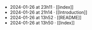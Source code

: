 - 2024-01-26 at 23h11 · [[index]]
- 2024-01-26 at 21h14 · [[Introduction]]
- 2024-01-26 at 13h52 · [[README]]
- 2024-01-26 at 13h50 · [[Index]]
